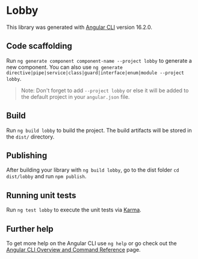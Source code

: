 # Lobby

This library was generated with [Angular CLI](https://github.com/angular/angular-cli) version 16.2.0.

## Code scaffolding

Run `ng generate component component-name --project lobby` to generate a new component. You can also use `ng generate directive|pipe|service|class|guard|interface|enum|module --project lobby`.
> Note: Don't forget to add `--project lobby` or else it will be added to the default project in your `angular.json` file. 

## Build

Run `ng build lobby` to build the project. The build artifacts will be stored in the `dist/` directory.

## Publishing

After building your library with `ng build lobby`, go to the dist folder `cd dist/lobby` and run `npm publish`.

## Running unit tests

Run `ng test lobby` to execute the unit tests via [Karma](https://karma-runner.github.io).

## Further help

To get more help on the Angular CLI use `ng help` or go check out the [Angular CLI Overview and Command Reference](https://angular.io/cli) page.
